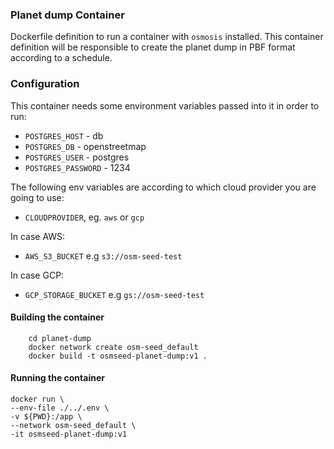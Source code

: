### Planet dump Container

Dockerfile definition to run a container with `osmosis` installed. This container definition will be responsible to create the planet dump in PBF format according to a schedule.


### Configuration

This container needs some environment variables passed into it in order to run:

- `POSTGRES_HOST` - db
- `POSTGRES_DB` - openstreetmap
- `POSTGRES_USER` - postgres
- `POSTGRES_PASSWORD`  - 1234

The following env variables are according to which cloud provider you are going to use:

- `CLOUDPROVIDER`, eg. `aws` or `gcp`

In case AWS:

- `AWS_S3_BUCKET` e.g `s3://osm-seed-test`

In case GCP:

- `GCP_STORAGE_BUCKET` e.g `gs://osm-seed-test`


#### Building the container

```
    cd planet-dump
    docker network create osm-seed_default
    docker build -t osmseed-planet-dump:v1 .
```

#### Running the container

```
docker run \
--env-file ./../.env \
-v ${PWD}:/app \
--network osm-seed_default \
-it osmseed-planet-dump:v1
```